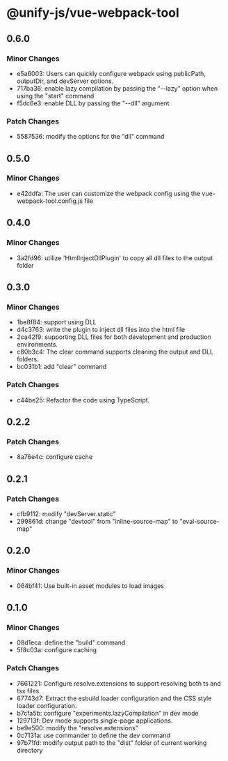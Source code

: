 # @unify-js/vue-webpack-tool

## 0.6.0

### Minor Changes

- e5a6003: Users can quickly configure webpack using publicPath, outputDir, and devServer options.
- 717ba36: enable lazy compilation by passing the "--lazy" option when using the "start" command
- f5dc6e3: enable DLL by passing the "--dll" argument

### Patch Changes

- 5587536: modify the options for the "dll" command

## 0.5.0

### Minor Changes

- e42ddfa: The user can customize the webpack config using the vue-webpack-tool.config.js file

## 0.4.0

### Minor Changes

- 3a2fd96: utilize 'HtmlInjectDllPlugin' to copy all dll files to the output folder

## 0.3.0

### Minor Changes

- 1be8f84: support using DLL
- d4c3763: write the plugin to inject dll files into the html file
- 2ca42f9: supporting DLL files for both development and production environments.
- c80b3c4: The clear command supports cleaning the output and DLL folders.
- bc031b1: add "clear" command

### Patch Changes

- c44be25: Refactor the code using TypeScript.

## 0.2.2

### Patch Changes

- 8a76e4c: configure cache

## 0.2.1

### Patch Changes

- cfb9112: modify "devServer.static"
- 299861d: change "devtool" from "inline-source-map" to "eval-source-map"

## 0.2.0

### Minor Changes

- 064bf41: Use built-in asset modules to load images

## 0.1.0

### Minor Changes

- 08d1eca: define the "build" command
- 5f8c03a: configure caching

### Patch Changes

- 7661221: Configure resolve.extensions to support resolving both ts and tsx files.
- 67743d7: Extract the esbuild loader configuration and the CSS style loader configuration.
- b7cfa5b: configure "experiments.lazyCompilation" in dev mode
- 129713f: Dev mode supports single-page applications.
- be9e500: modify the "resolve.extensions"
- 0c7131a: use commander to define the dev command
- 97b71fd: modify output path to the "dist" folder of current working directory
